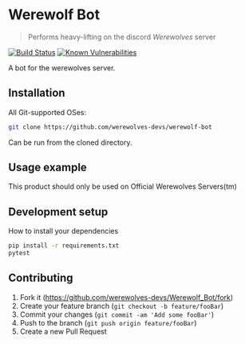 # Werewolf Bot
> Performs heavy-lifting on the discord _Werewolves_ server

[![Build Status](https://travis-ci.org/werewolves-devs/Werewolf_Bot.svg?branch=master)](https://travis-ci.org/werewolves-devs/Werewolf_Bot) [![Known Vulnerabilities](https://snyk.io/test/github/werewolves-devs/werewolf_bot/badge.svg)](https://snyk.io/test/github/werewolves-devs/werewolf-bot)

A bot for the werewolves server.

## Installation

All Git-supported OSes:

```sh
git clone https://github.com/werewolves-devs/werewolf-bot
```
Can be run from the cloned directory.

## Usage example

This product should only be used on Official Werewolves Servers(tm)

## Development setup

How to install your dependencies

```sh
pip install -r requirements.txt
pytest
```

## Contributing

1. Fork it (<https://github.com/werewolves-devs/Werewolf_Bot/fork>)
2. Create your feature branch (`git checkout -b feature/fooBar`)
3. Commit your changes (`git commit -am 'Add some fooBar'`)
4. Push to the branch (`git push origin feature/fooBar`)
5. Create a new Pull Request
